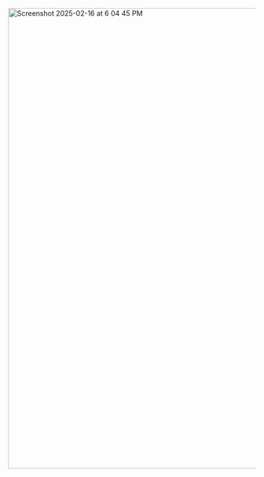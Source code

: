 
<img width="936" alt="Screenshot 2025-02-16 at 6 04 45 PM" src="https://github.com/user-attachments/assets/761e09bd-f100-492a-b767-b218fe7cea5c" />

